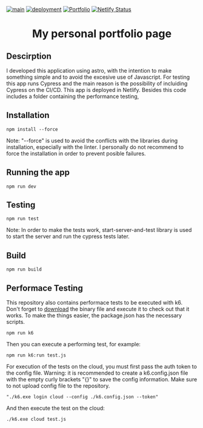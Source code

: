 [![main](https://github.com/schweigenderFlugel/portfolio/actions/workflows/main.yml/badge.svg)](https://github.com/schweigenderFlugel/portfolio/actions/workflows/main.yml)
[![deployment](https://github.com/schweigenderFlugel/portfolio/actions/workflows/deployment.yml/badge.svg)](https://github.com/schweigenderFlugel/portfolio/actions/workflows/deployment.yml)
[![Portfolio](https://img.shields.io/endpoint?url=https://cloud.cypress.io/badge/detailed/gr9djo/main&style=flat&logo=cypress)](https://cloud.cypress.io/projects/gr9djo/runs)
[![Netlify Status](https://api.netlify.com/api/v1/badges/07a247cb-ff61-4425-a271-fd770107e64c/deploy-status)](https://app.netlify.com/sites/facundo-castro/deploys)

<h1 align="center">My personal portfolio page</h1>

## Descirption
I developed this application using astro, with the intention to make something simple and to avoid the excesive use of Javascript. For testing this app runs Cypress and the main reason is the possibility of incluiding Cypress on the CI/CD. This app is deployed in Netlify. Besides this code includes a folder containing the performance testing, 

## Installation

```
npm install --force
```
Note: "--force" is used to avoid the conflicts with the libraries during installation, especially with the linter. I personally do not recommend to force the installation in order to prevent posible failures. 

## Running the app

```
npm run dev
```

## Testing

```
npm run test
```
Note: In order to make the tests work, start-server-and-test library is used to start the server and run the cypress tests later. 

## Build
```
npm run build
```

## Performace Testing
This repository also contains performace tests to be executed with k6. Don't forget to [download]([/guides/content/editing-an-existing-page](https://github.com/grafana/k6/releases)) the binary file and execute it to check out that it works. To make the things easier, the package.json has the necessary scripts.

```
npm run k6
```

Then you can execute a performing test, for example: 

```
npm run k6:run test.js
```

For execution of the tests on the cloud, you must first pass the auth token to the config file. Warning: it is recommended to create a k6.config.json file with the empty curly brackets "{}" to save the config information. Make sure to not upload config file to the repository. 

```
"./k6.exe login cloud --config ./k6.config.json --token"
```

And then execute the test on the cloud:

```
./k6.exe cloud test.js
```
